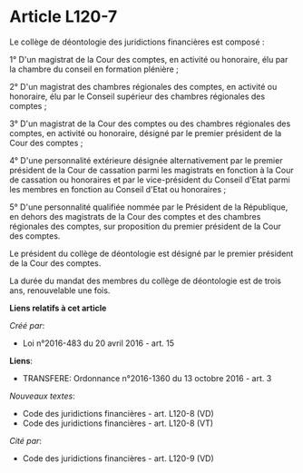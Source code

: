 # Article L120-7

Le collège de déontologie des juridictions financières est composé :

1° D'un magistrat de la Cour des comptes, en activité ou honoraire, élu par la chambre du conseil en formation plénière ;

2° D'un magistrat des chambres régionales des comptes, en activité ou honoraire, élu par le Conseil supérieur des chambres
régionales des comptes ;

3° D'un magistrat de la Cour des comptes ou des chambres régionales des comptes, en activité ou honoraire, désigné par le
premier président de la Cour des comptes ;

4° D'une personnalité extérieure désignée alternativement par le premier président de la Cour de cassation parmi les
magistrats en fonction à la Cour de cassation ou honoraires et par le vice-président du Conseil d'Etat parmi les membres en
fonction au Conseil d'Etat ou honoraires ;

5° D'une personnalité qualifiée nommée par le Président de la République, en dehors des magistrats de la Cour des comptes et
des chambres régionales des comptes, sur proposition du premier président de la Cour des comptes.

Le président du collège de déontologie est désigné par le premier président de la Cour des comptes.

La durée du mandat des membres du collège de déontologie est de trois ans, renouvelable une fois.

**Liens relatifs à cet article**

_Créé par_:

  - Loi n°2016-483 du 20 avril 2016 - art. 15

**Liens**:

  - TRANSFERE: Ordonnance n°2016-1360 du 13 octobre 2016 - art. 3

_Nouveaux textes_:

  - Code des juridictions financières - art. L120-8 (VD)
  - Code des juridictions financières - art. L120-8 (VT)

_Cité par_:

  - Code des juridictions financières - art. L120-9 (VD)
